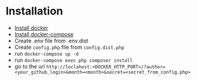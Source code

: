 # Installation
- [Install docker](https://docs.docker.com/engine/install/)
- [Install docker-compose](https://docs.docker.com/compose/install/)
- Create .env file from .env.dist
- Create `config.php` file from `config.dist.php`
- run `docker-compose up -d`
- run `docker-compose exec php composer install`
- go to the url `http://loclahost:<DOCKER_HTTP_PORT>/?author=<your_github_login>&month=<month>&secret=<secret_from_config.php>`
